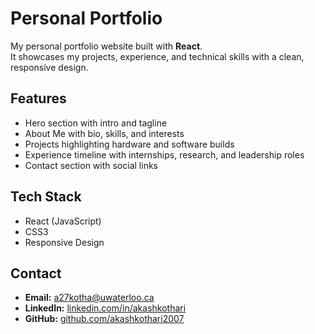 # Personal Portfolio

My personal portfolio website built with **React**.  
It showcases my projects, experience, and technical skills with a clean, responsive design.

## Features
- Hero section with intro and tagline  
- About Me with bio, skills, and interests  
- Projects highlighting hardware and software builds  
- Experience timeline with internships, research, and leadership roles  
- Contact section with social links  

## Tech Stack
- React (JavaScript)  
- CSS3  
- Responsive Design  

## Contact
- **Email:** a27kotha@uwaterloo.ca  
- **LinkedIn:** [linkedin.com/in/akashkothari](https://www.linkedin.com/in/akash-kothari-8b1a38277/)  
- **GitHub:** [github.com/akashkothari2007](https://github.com/akashkothari2007)  